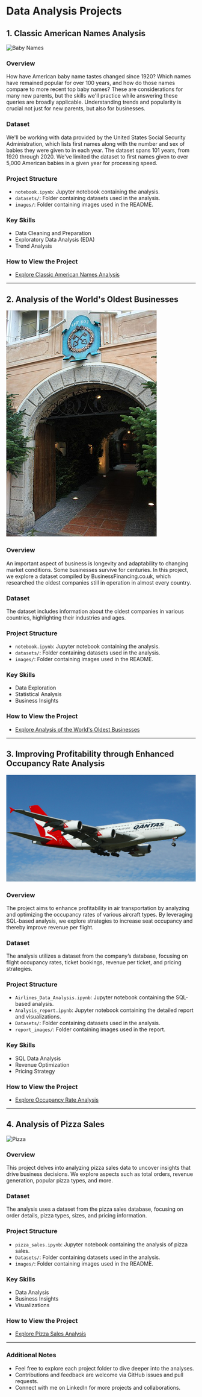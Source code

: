 # Data Analysis Projects

## 1. Classic American Names Analysis

![Baby Names](images/baby_names.jpg)

### Overview
How have American baby name tastes changed since 1920? Which names have remained popular for over 100 years, and how do those names compare to more recent top baby names? These are considerations for many new parents, but the skills we'll practice while answering these queries are broadly applicable. Understanding trends and popularity is crucial not just for new parents, but also for businesses.

### Dataset
We'll be working with data provided by the United States Social Security Administration, which lists first names along with the number and sex of babies they were given to in each year. The dataset spans 101 years, from 1920 through 2020. We've limited the dataset to first names given to over 5,000 American babies in a given year for processing speed.

### Project Structure
- `notebook.ipynb`: Jupyter notebook containing the analysis.
- `datasets/`: Folder containing datasets used in the analysis.
- `images/`: Folder containing images used in the README.

### Key Skills
- Data Cleaning and Preparation
- Exploratory Data Analysis (EDA)
- Trend Analysis

### How to View the Project
- [Explore Classic American Names Analysis](https://github.com/Pranshulx26/SQL_PROJECTS/blob/main/Analyzing%20American%20Baby%20Name%20Trends/notebook.ipynb)

---

## 2. Analysis of the World's Oldest Businesses

![Oldest Businesses](images/400px-Eingang_zum_St._Peter_Stiftskeller.jpg)

### Overview
An important aspect of business is longevity and adaptability to changing market conditions. Some businesses survive for centuries. In this project, we explore a dataset compiled by BusinessFinancing.co.uk, which researched the oldest companies still in operation in almost every country.

### Dataset
The dataset includes information about the oldest companies in various countries, highlighting their industries and ages.

### Project Structure
- `notebook.ipynb`: Jupyter notebook containing the analysis.
- `datasets/`: Folder containing datasets used in the analysis.
- `images/`: Folder containing images used in the README.

### Key Skills
- Data Exploration
- Statistical Analysis
- Business Insights

### How to View the Project
- [Explore Analysis of the World's Oldest Businesses](https://github.com/Pranshulx26/SQL_PROJECTS/blob/main/analysis_of_the_worlds_oldest_businesses/notebook.ipynb)

---

## 3. Improving Profitability through Enhanced Occupancy Rate Analysis

![Airplane](Airline_Data_Analysis/airplane.jpg)

### Overview
The project aims to enhance profitability in air transportation by analyzing and optimizing the occupancy rates of various aircraft types. By leveraging SQL-based analysis, we explore strategies to increase seat occupancy and thereby improve revenue per flight.

### Dataset
The analysis utilizes a dataset from the company’s database, focusing on flight occupancy rates, ticket bookings, revenue per ticket, and pricing strategies.

### Project Structure
- `Airlines_Data_Analysis.ipynb`: Jupyter notebook containing the SQL-based analysis.
- `Analysis_report.ipynb`: Jupyter notebook containing the detailed report and visualizations.
- `Datasets/`: Folder containing datasets used in the analysis.
- `report_images/`: Folder containing images used in the report.

### Key Skills
- SQL Data Analysis
- Revenue Optimization
- Pricing Strategy

### How to View the Project
- [Explore Occupancy Rate Analysis](https://github.com/Pranshulx26/SQL_PROJECTS/blob/main/Airline_Data_Analysis)

---

## 4. Analysis of Pizza Sales

![Pizza](images/pizza.jpg)

### Overview
This project delves into analyzing pizza sales data to uncover insights that drive business decisions. We explore aspects such as total orders, revenue generation, popular pizza types, and more.

### Dataset
The analysis uses a dataset from the pizza sales database, focusing on order details, pizza types, sizes, and pricing information.

### Project Structure
- `pizza_sales.ipynb`: Jupyter notebook containing the analysis of pizza sales.
- `Datasets/`: Folder containing datasets used in the analysis.
- `images/`: Folder containing images used in the README.

### Key Skills
- Data Analysis
- Business Insights
- Visualizations

### How to View the Project
- [Explore Pizza Sales Analysis](https://github.com/Pranshulx26/SQL_PROJECTS/blob/main/pizza_sales/pizza_sales.ipynb)

---

### Additional Notes
- Feel free to explore each project folder to dive deeper into the analyses.
- Contributions and feedback are welcome via GitHub issues and pull requests.
- Connect with me on LinkedIn for more projects and collaborations.
